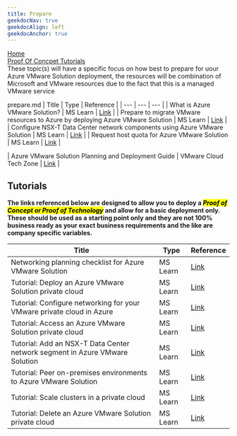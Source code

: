 ```yaml
---
title: Prepare
geekdocNav: true
geekdocAlign: left
geekdocAnchor: true
---
```



[Home](..)  
[Proof Of Concpet Tutorials](#tutorials)  
These topic(s) will have a specific focus on how best to prepare for uour Azure VMware Solution deployment, the resources will be combination of Microsoft and VMware resources due to the fact that this is a managed VMware service

prepare.md
| Title | Type | Reference |
| --- | --- | --- |
| What is Azure VMware Solution? | MS Learn | [Link](https://learn.microsoft.com/azure/azure-vmware/introduction) |
| Prepare to migrate VMware resources to Azure by deploying Azure VMware Solution | MS Learn | [Link](https://learn.microsoft.com/training/modules/deploy-azure-vmware-solution/) |
| Configure NSX-T Data Center network components using Azure VMware Solution | MS Learn | [Link](https://learn.microsoft.com/azure/azure-vmware/configure-nsx-network-components-azure-portal) |
| Request host quota for Azure VMware Solution | MS Learn | [Link](https://learn.microsoft.com/azure/azure-vmware/request-host-quota-azure-vmware-solution) |

| Azure VMware Solution Planning and Deployment Guide | VMware Cloud Tech Zone | [Link](https://vmc.techzone.vmware.com/resource/avs-planning-and-deployment-guide) |

## Tutorials

**The links referenced below are designed to allow you to deploy a <mark>_Proof of Concept or Proof of Technology_</mark> and allow for a basic deployment only. These should be used as a starting point only and they are not 100% business ready as your exact business requirements and the like are company specific variables.**

| Title | Type | Reference |
| --- | --- | --- |
| Networking planning checklist for Azure VMware Solution | MS Learn | [Link](https://learn.microsoft.com/azure/azure-vmware/tutorial-network-checklist) |
| Tutorial: Deploy an Azure VMware Solution private cloud | MS Learn | [Link](https://learn.microsoft.com/azure/azure-vmware/tutorial-create-private-cloud?tabs=azure-portal) |
| Tutorial: Configure networking for your VMware private cloud in Azure | MS Learn | [Link](https://learn.microsoft.com/azure/azure-vmware/tutorial-configure-networking) |
| Tutorial: Access an Azure VMware Solution private cloud | MS Learn | [Link](https://learn.microsoft.com/azure/azure-vmware/tutorial-access-private-cloud) |
| Tutorial: Add an NSX-T Data Center network segment in Azure VMware Solution | MS Learn | [Link](https://learn.microsoft.com/azure/azure-vmware/tutorial-nsx-t-network-segment) |
| Tutorial: Peer on-premises environments to Azure VMware Solution | MS Learn | [Link](https://learn.microsoft.com/azure/azure-vmware/tutorial-expressroute-global-reach-private-cloud) |
| Tutorial: Scale clusters in a private cloud | MS Learn | [Link](https://learn.microsoft.com/azure/azure-vmware/tutorial-scale-private-cloud) |
| Tutorial: Delete an Azure VMware Solution private cloud | MS Learn | [Link](https://learn.microsoft.com/azure/azure-vmware/tutorial-delete-private-cloud) |
